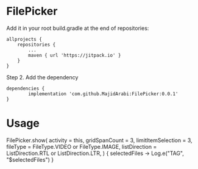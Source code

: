 # FilePicker

Add it in your root build.gradle at the end of repositories:

	allprojects {
		repositories {
			...
			maven { url 'https://jitpack.io' }
		}
	}
  
Step 2. Add the dependency

	dependencies {
	        implementation 'com.github.MajidArabi:FilePicker:0.0.1'
	}
	

# Usage

  FilePicker.show(
                activity = this,
                gridSpanCount = 3,
                limitItemSelection = 3,
                fileType =  FileType.VIDEO or FileType.IMAGE,
                listDirection = ListDirection.RTL or ListDirection.LTR,
            ) { selectedFiles ->
                Log.e("TAG", "$selectedFiles")
            }
